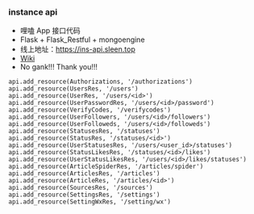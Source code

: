 ### instance api

- 哩嗑 App 接口代码
- Flask + Flask_Restful + mongoengine
- 线上地址：https://ins-api.sleen.top
- [Wiki](https://github.com/xiusl/instance/wiki)
- No gank!!! Thank you!!!

```
api.add_resource(Authorizations, '/authorizations')
api.add_resource(UsersRes, '/users')
api.add_resource(UserRes, '/users/<id>')
api.add_resource(UserPasswordRes, '/users/<id>/password')
api.add_resource(VerifyCodes, '/verifycodes')
api.add_resource(UserFollowers, '/users/<id>/followers')
api.add_resource(UserFolloweds, '/users/<id>/followeds')
api.add_resource(StatusesRes, '/statuses')
api.add_resource(StatusRes, '/statuses/<id>')
api.add_resource(UserStatusesRes, '/users/<user_id>/statuses')
api.add_resource(StatusLikesRes, '/statuses/<id>/likes')
api.add_resource(UserStatusLikesRes, '/users/<id>/likes/statuses')
api.add_resource(ArticleSpiderRes, '/articles/spider')
api.add_resource(ArticlesRes, '/articles')
api.add_resource(ArticleRes, '/articles/<id>')
api.add_resource(SourcesRes, '/sources')
api.add_resource(SettingsRes, '/settings')
api.add_resource(SettingWxRes, '/setting/wx')
```
